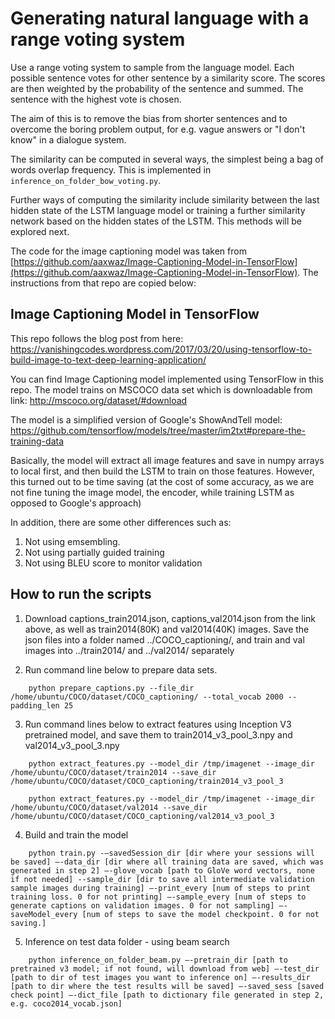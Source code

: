 # Generating natural language with a range voting system
Use a range voting system to sample from the language model. Each possible sentence votes for other sentence by a similarity score. The scores are then weighted by the probability of the sentence and summed. The sentence with the highest vote is chosen.

The aim of this is to remove the bias from shorter sentences and to overcome the boring problem output, for e.g. vague answers or "I don't know" in a dialogue system.

The similarity can be computed in several ways, the simplest being a bag of words overlap frequency. This is implemented in `inference_on_folder_bow_voting.py`.

Further ways of computing the similarity include similarity between the last hidden state of the LSTM language model or training a further similarity network based on the hidden states of the LSTM. This methods will be explored next.


The code for the image captioning model was taken from [https://github.com/aaxwaz/Image-Captioning-Model-in-TensorFlow](https://github.com/aaxwaz/Image-Captioning-Model-in-TensorFlow). The instructions from that repo are copied below:

## Image Captioning Model in TensorFlow

This repo follows the blog post from here: 
https://vanishingcodes.wordpress.com/2017/03/20/using-tensorflow-to-build-image-to-text-deep-learning-application/

You can find Image Captioning model implemented using TensorFlow in this repo. The model trains on MSCOCO data set which is downloadable from link: 
http://mscoco.org/dataset/#download

The model is a simplified version of Google's ShowAndTell model: https://github.com/tensorflow/models/tree/master/im2txt#prepare-the-training-data

Basically, the model will extract all image features and save in numpy arrays to local first, and then build the LSTM to train on those features. However, this turned out to be time saving (at the cost of some accuracy, as we are not fine tuning the image model, the encoder, while training LSTM as opposed to Google's approach)

In addition, there are some other differences such as: 
1. Not using emsembling. 
2. Not using partially guided training 
3. Not using BLEU score to monitor validation 

## How to run the scripts

1. Download captions_train2014.json, captions_val2014.json from the link above, as well as train2014(80K) and val2014(40K) images. Save the json files into a folder named ../COCO_captioning/, and train and val images into ../train2014/ and ../val2014/ separately

2. Run command line below to prepare data sets. 
```shell
    python prepare_captions.py --file_dir /home/ubuntu/COCO/dataset/COCO_captioning/ --total_vocab 2000 --padding_len 25
```
3. Run command lines below to extract features using Inception V3 pretrained model, and save them to train2014_v3_pool_3.npy and val2014_v3_pool_3.npy
```shell
    python extract_features.py --model_dir /tmp/imagenet --image_dir /home/ubuntu/COCO/dataset/train2014 --save_dir     /home/ubuntu/COCO/dataset/COCO_captioning/train2014_v3_pool_3 

    python extract_features.py --model_dir /tmp/imagenet --image_dir /home/ubuntu/COCO/dataset/val2014 --save_dir /home/ubuntu/COCO/dataset/COCO_captioning/val2014_v3_pool_3 
```
4. Build and train the model 
```shell
    python train.py -–savedSession_dir [dir where your sessions will be saved] –-data_dir [dir where all training data are saved, which was generated in step 2] –-glove_vocab [path to GloVe word vectors, none if not needed] --sample_dir [dir to save all intermediate validation sample images during training] –-print_every [num of steps to print training loss. 0 for not printing] –-sample_every [num of steps to generate captions on validation images. 0 for not sampling] –-saveModel_every [num of steps to save the model checkpoint. 0 for not saving.]
```
5. Inference on test data folder - using beam search
```shell
    python inference_on_folder_beam.py –-pretrain_dir [path to pretrained v3 model; if not found, will download from web] –-test_dir [path to dir of test images you want to inference on] –-results_dir [path to dir where the test results will be saved] –-saved_sess [saved check point] –-dict_file [path to dictionary file generated in step 2, e.g. coco2014_vocab.json]
```
